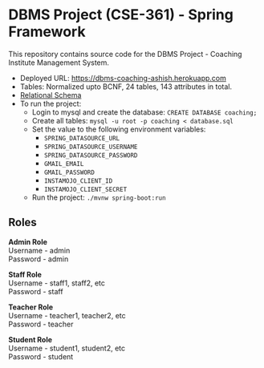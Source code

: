 # DBMS Project (CSE-361) - Spring Framework

This repository contains source code for the DBMS Project - Coaching Institute Management System.

- Deployed URL: https://dbms-coaching-ashish.herokuapp.com
- Tables: Normalized upto BCNF, 24 tables, 143 attributes in total.
- [Relational Schema](relational-schema.png)
- To run the project:
  - Login to mysql and create the database: `CREATE DATABASE coaching;`
  - Create all tables: `mysql -u root -p coaching < database.sql`
  - Set the value to the following environment variables:
    - `SPRING_DATASOURCE_URL`
    - `SPRING_DATASOURCE_USERNAME`
    - `SPRING_DATASOURCE_PASSWORD`
    - `GMAIL_EMAIL`
    - `GMAIL_PASSWORD`
    - `INSTAMOJO_CLIENT_ID`
    - `INSTAMOJO_CLIENT_SECRET`
  - Run the project: `./mvnw spring-boot:run`
  

## Roles

**Admin Role** \
Username - admin \
Password - admin

**Staff Role** \
Username - staff1, staff2, etc \
Password - staff

**Teacher Role** \
Username - teacher1, teacher2, etc \
Password - teacher

**Student Role** \
Username - student1, student2, etc \
Password - student
